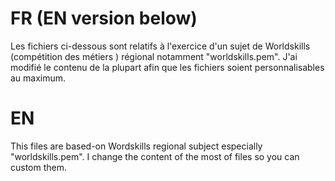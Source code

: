# FR (EN version below)
Les fichiers ci-dessous sont relatifs à l'exercice d'un sujet de Worldskills (compétition des métiers ) régional notamment "worldskills.pem".
J'ai modifié le contenu de la plupart afin que les fichiers soient personnalisables au maximum.


# EN
This files are based-on Wordskills regional subject especially "worldskills.pem".
I change the content of the most of files so you can custom them.